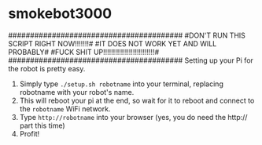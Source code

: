# smokebot3000
########################################
#DON'T RUN THIS SCRIPT RIGHT NOW!!!!!!!#
#IT DOES NOT WORK YET AND WILL PROBABLY#
#FUCK SHIT UP!!!!!!!!!!!!!!!!!!!!!!!!!!#
########################################
Setting up your Pi for the robot is pretty easy.
1. Simply type `./setup.sh robotname` into your terminal, replacing robotname with your robot's name.
2. This will reboot your pi at the end, so wait for it to reboot and connect to the `robotname` WiFi network.
3. Type `http://robotname` into your browser (yes, you do need the http:// part this time)
4. Profit!
